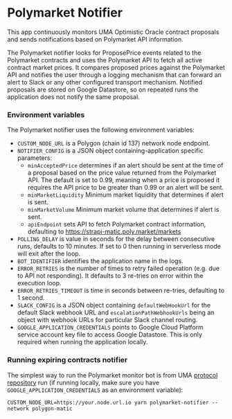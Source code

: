 # Polymarket Notifier

This app continuously monitors UMA Optimistic Oracle contract proposals and sends notifications based on Polymarket API information.

The Polymarket notifier looks for ProposePrice events related to the Polymarket contracts and uses the Polymarket API to fetch all active contract market prices. It compares proposed prices against the Polymarket API and notifies the user through a logging mechanism that can forward an alert to Slack or any other configured transport mechanism. Notified proposals are stored on Google Datastore, so on repeated runs the application does not notify the same proposal.

### Environment variables

The Polymarket notifier uses the following environment variables:

- `CUSTOM_NODE_URL` is a Polygon (chain id 137) network node endpoint.
- `NOTIFIER_CONFIG` is a JSON object containing-application specific parameters:
  - `minAcceptedPrice` determines if an alert should be sent at the time of a proposal based on the price value returned from the Polymarket API. The default is set to 0.99, meaning when a price is proposed it requires the API price to be greater than 0.99 or an alert will be sent.
  - `minMarketLiquidity` Minimum market liquidity that determines if alert is sent.
  - `minMarketVolume` Minimum market volume that determines if alert is sent.
  - `apiEndpoint` sets API to fetch Polymarket contract information, defaulting to https://strapi-matic.poly.market/markets
- `POLLING_DELAY` is value in seconds for the delay between consecutive runs, defaults to 10 minutes. If set to 0 then running in serverless mode will exit after the loop.
- `BOT_IDENTIFIER` identifies the application name in the logs.
- `ERROR_RETRIES` is the number of times to retry failed operation (e.g. due to API not responding). It defaults to 3 re-tries on error within the execution loop.
- `ERROR_RETRIES_TIMEOUT` is time in seconds between re-tries, defaulting to 1 second.
- `SLACK_CONFIG` is a JSON object containing `defaultWebHookUrl` for the default Slack webhook URL and `escalationPathWebhookUrls` being an object with webhook URLs for particular Slack channel routing.
- `GOOGLE_APPLICATION_CREDENTIALS` points to Google Cloud Platform service account key file to access Google Datastore. This is only required when running the application locally.

### Running expiring contracts notifier

The simplest way to run the Polymarket monitor bot is from UMA [protocol repository](https://github.com/UMAprotocol/protocol/) run (if running locally, make sure you have `GOOGLE_APPLICATION_CREDENTIALS` as an environment variable):

```
CUSTOM_NODE_URL=https://your.node.url.io yarn polymarket-notifier --network polygon-matic
```
